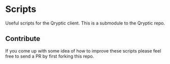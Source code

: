 # Scripts
Useful scripts for the Qryptic client. This is a submodule to the Qryptic repo.

## Contribute

If you come up with some idea of how to improve these scripts please feel free to send a PR by first forking this repo.